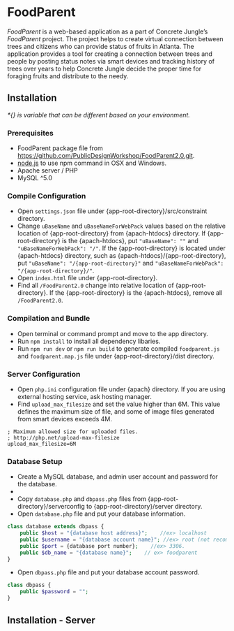 # FoodParent
_FoodParent_ is a web-based application as a part of Concrete Jungle’s _FoodParent_ project. The project helps to create virtual connection between trees and citizens who can provide status of fruits in Atlanta. The application provides a tool for creating a connection between trees and people by posting status notes via smart devices and tracking history of trees over years to help Concrete Jungle decide the proper time for foraging fruits and distribute to the needy.

## Installation
_*{} is variable that can be different based on your environment._

### Prerequisites
* FoodParent package file from https://github.com/PublicDesignWorkshop/FoodParent2.0.git.
* [node.js](https://nodejs.org/en/) to use npm command in OSX and Windows.
* Apache server / PHP
* MySQL ^5.0

### Compile Configuration
* Open `settings.json` file under {app-root-directory}/src/constraint directory.
* Change `uBaseName` and `uBaseNameForWebPack` values based on the relative location of {app-root-directory} from {apach-htdocs} directory. If {app-root-directory} is the {apach-htdocs}, put `"uBaseName": ""` and `"uBaseNameForWebPack": "/"`. If the {app-root-directory} is located under {apach-htdocs} directory, such as {apach-htdocs}/{app-root-directory}, put `"uBaseName": "/{app-root-directory}"` and `"uBaseNameForWebPack": "/{app-root-directory}/"`.
* Open `index.html` file under {app-root-directory}.
* Find all `/FoodParent2.0` change into relative location of {app-root-directory}. If the {app-root-directory} is the {apach-htdocs}, remove all `/FoodParent2.0`.

### Compilation and Bundle
* Open terminal or command prompt and move to the app directory.
* Run `npm install` to install all dependency libaries.
* Run `npm run dev` or `npm run build` to generate compiled `foodparent.js` and `foodparent.map.js` file under {app-root-directory}/dist directory.

### Server Configuration
* Open `php.ini` configuration file under {apach} directory. If you are using external hosting service, ask hosting manager.
* Find `upload_max_filesize` and set the value higher than 6M. This value defines the maximum size of file, and some of image files generated from smart devices exceeds 4M.
```
; Maximum allowed size for uploaded files.
; http://php.net/upload-max-filesize
upload_max_filesize=6M
```

### Database Setup
* Create a MySQL database, and admin user account and password for the database.
* 
* Copy `database.php` and `dbpass.php` files from {app-root-directory}/serverconfig to {app-root-directory}/server directory.
* Open `database.php` file and put your database information.
```php
class database extends dbpass {
    public $host = "{database host address}";    //ex> localhost
    public $username = "{database account name}"; //ex> root (not recommended)
    public $port = {database port number};    //ex> 3306.
    public $db_name = "{database name}";    // ex> foodparent
}
```
* Open `dbpass.php` file and put your database account password.
```php
class dbpass {
    public $password = "";
}
```
## Installation - Server

